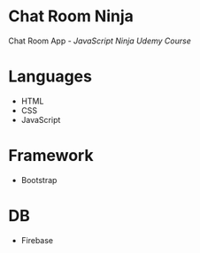 # Chat Room Ninja
Chat Room App - *JavaScript Ninja Udemy Course*

# Languages
- HTML
- CSS
- JavaScript

# Framework
- Bootstrap

# DB
- Firebase
